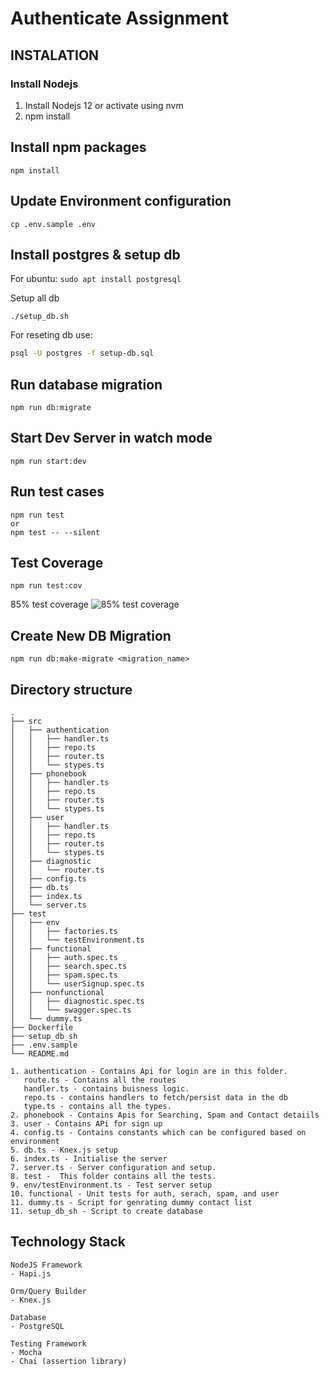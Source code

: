 # Authenticate Assignment

## INSTALATION

### Install Nodejs

1. Install Nodejs 12 or activate using nvm
2. npm install

## Install npm packages

```
npm install
```

## Update Environment configuration

```
cp .env.sample .env
```

## Install postgres & setup db

For ubuntu: `sudo apt install postgresql`

Setup all db

```
./setup_db.sh
```

For reseting db use:

```bash
psql -U postgres -f setup-db.sql
```

## Run database migration

```
npm run db:migrate
```

## Start Dev Server in watch mode

```
npm run start:dev
```

## Run test cases

```
npm run test
or
npm test -- --silent
```
## Test Coverage
```
npm run test:cov
```
85% test coverage
![85% test coverage](https://github.com/rushidhanwant/authenticate_assignment/assets/54628056/7fa2457d-4285-407b-9e49-5f2da74c6d86)

## Create New DB Migration

```
npm run db:make-migrate <migration_name>
```
## Directory structure

    .
    ├── src
    │   ├── authentication
    │   │   ├── handler.ts
    │   │   ├── repo.ts
    │   │   ├── router.ts
    │   │   └── stypes.ts
    │   ├── phonebook
    │   │   ├── handler.ts
    │   │   ├── repo.ts
    │   │   ├── router.ts
    │   │   └── stypes.ts
    │   ├── user
    │   │   ├── handler.ts
    │   │   ├── repo.ts
    │   │   ├── router.ts
    │   │   └── stypes.ts
    │   ├── diagnostic
    │   │   └── router.ts
    │   ├── config.ts
    │   ├── db.ts
    │   ├── index.ts
    │   └── server.ts
    ├── test
    │   ├── env
    │   │   ├── factories.ts
    │   │   └── testEnvironment.ts
    │   ├── functional
    │   │   ├── auth.spec.ts
    │   │   ├── search.spec.ts
    │   │   ├── spam.spec.ts
    │   │   └── userSignup.spec.ts
    │   ├── nonfunctional
    │   │   ├── diagnostic.spec.ts
    │   │   └── swagger.spec.ts
    │   └── dummy.ts
    ├── Dockerfile
    ├── setup_db_sh
    ├── .env.sample
    └── README.md
    
    1. authentication - Contains Api for login are in this folder.
       route.ts - Contains all the routes 
       handler.ts - contains buisness logic.
       repo.ts - contains handlers to fetch/persist data in the db
       type.ts - contains all the types.
    2. phonebook - Contains Apis for Searching, Spam and Contact detaiils
    3. user - Contains APi for sign up
    4. config.ts - Contains constants which can be configured based on environment
    5. db.ts - Knex.js setup 
    6. index.ts - Initialise the server
    7. server.ts - Server configuration and setup.
    8. test -  This folder contains all the tests.
    9. env/testEnvironment.ts - Test server setup
    10. functional - Unit tests for auth, serach, spam, and user
    11. dummy.ts - Script for genrating dummy contact list
    11. setup_db_sh - Script to create database 

## Technology Stack

```
NodeJS Framework
- Hapi.js

Orm/Query Builder
- Knex.js

Database
- PostgreSQL

Testing Framework
- Mocha
- Chai (assertion library)
```

